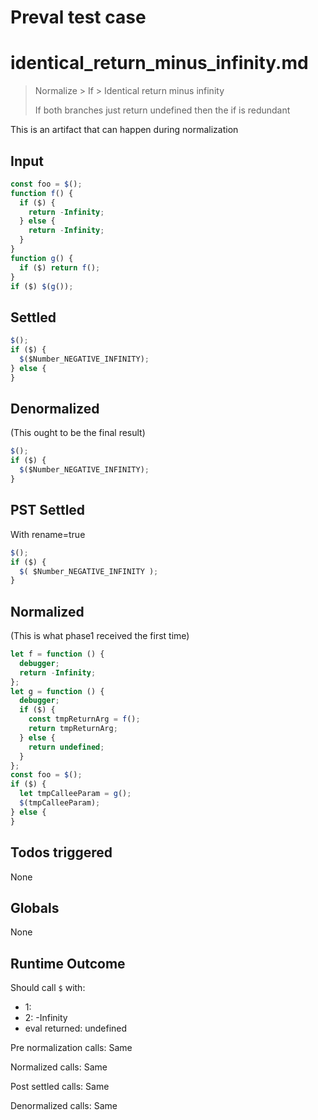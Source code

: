 # Preval test case

# identical_return_minus_infinity.md

> Normalize > If > Identical return minus infinity
>
> If both branches just return undefined then the if is redundant

This is an artifact that can happen during normalization

## Input

`````js filename=intro
const foo = $();
function f() {
  if ($) {
    return -Infinity;
  } else {
    return -Infinity;
  }
}
function g() {
  if ($) return f();
}
if ($) $(g());
`````


## Settled


`````js filename=intro
$();
if ($) {
  $($Number_NEGATIVE_INFINITY);
} else {
}
`````


## Denormalized
(This ought to be the final result)

`````js filename=intro
$();
if ($) {
  $($Number_NEGATIVE_INFINITY);
}
`````


## PST Settled
With rename=true

`````js filename=intro
$();
if ($) {
  $( $Number_NEGATIVE_INFINITY );
}
`````


## Normalized
(This is what phase1 received the first time)

`````js filename=intro
let f = function () {
  debugger;
  return -Infinity;
};
let g = function () {
  debugger;
  if ($) {
    const tmpReturnArg = f();
    return tmpReturnArg;
  } else {
    return undefined;
  }
};
const foo = $();
if ($) {
  let tmpCalleeParam = g();
  $(tmpCalleeParam);
} else {
}
`````


## Todos triggered


None


## Globals


None


## Runtime Outcome


Should call `$` with:
 - 1: 
 - 2: -Infinity
 - eval returned: undefined

Pre normalization calls: Same

Normalized calls: Same

Post settled calls: Same

Denormalized calls: Same
